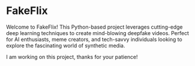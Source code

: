 # FakeFlix
Welcome to FakeFlix! This Python-based project leverages cutting-edge deep learning techniques to create mind-blowing deepfake videos. Perfect for AI enthusiasts, meme creators, and tech-savvy individuals looking to explore the fascinating world of synthetic media.

I am working on this project, thanks for your patience!